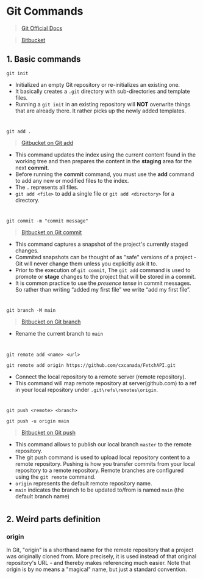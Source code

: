 # **Git Commands**

>[Git Official Docs](https://git-scm.com/doc)

>[Bitbucket](https://www.atlassian.com/git/tutorials/setting-up-a-repository)

## 1. **Basic commands**

```git
git init
```
- Initialized an empty Git repository or re-initializes an existing one. 
- It basically creates a `.git` directory with sub-directories and template files. 
- Running a `git init` in an existing repository will **NOT** overwrite things that are already there. It rather picks up the newly added templates.

#
```git
git add .
```
> [Gitbucket on Git add](https://www.atlassian.com/git/tutorials/saving-changes)
- This command updates the index using the current content found in the working tree and then prepares the content in the **staging** area for the next **commit**. 
- Before running the **commit** command, you must use the **add** command to add any new or modified files to the index.
- The `.` represents all files.
- `git add <file>` to add a single file or `git add <directory>` for a directory.


#
```git
git commit -m "commit message"
```
> [Bitbucket on Git commit](https://www.atlassian.com/git/tutorials/saving-changes/git-commit)
- This command captures a snapshot of the project's currently staged changes. 
- Commited snapshots can be thought of as "safe" versions of a project - Git will never change them unless you explicitly ask it to. 
- Prior to the execution of `git commit`, The `git add` command is used to promote or **stage** changes to the project that will be stored in a commit.
- It is common practice to use the *presence tense* in commit messages. So rather than writing “added my first file” we write “add my first file”.



#
```git
git branch -M main
```
>[Bitbucket on Git branch](https://www.atlassian.com/git/tutorials/using-branches)
- Rename the current branch to `main`


#
```git
git remote add <name> <url>

git remote add origin https://github.com/cxcanada/FetchAPI.git
```
- Connect the local repository to a remote server (remote repository).
- This command will map remote repository at server(github.com) to a ref in your local repository under `.git\refs\remotes\origin`.


#
```git
git push <remote> <branch>

git push -u origin main
```
>[Bitbucket on Git push](https://www.atlassian.com/git/tutorials/syncing/git-push)

- This command allows to publish our local branch `master` to the remote repository.
- The git push command is used to upload local repository content to a remote repository. Pushing is how you transfer commits from your local repository to a remote repository. Remote branches are configured using the `git remote` command.
- `origin` represents the default remote repository name.
- `main` indicates the branch to be updated to/from is named `main` (the default branch name) 

#

## 2. **Weird parts definition**

### **origin**
In Git, "origin" is a shorthand name for the remote repository that a project was originally cloned from. More precisely, it is used instead of that original repository's URL - and thereby makes referencing much easier. Note that origin is by no means a "magical" name, but just a standard convention.